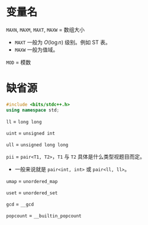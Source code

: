 # 变量名

`MAXN`, `MAXM`, `MAXT`, `MAXW` = 数组大小

- `MAXT` 一般为 $O(\log n)$ 级别。例如 ST 表。
- `MAXW` 一般为值域。

`MOD` = 模数

# 缺省源

```cpp
#include <bits/stdc++.h>
using namespace std;
```

`ll` = `long long`

`uint` = `unsigned int`

`ull` = `unsigned long long`

`pii` = `pair<T1, T2>`，`T1` 与 `T2` 具体是什么类型视题目而定。

- 一般来说就是 `pair<int, int>` 或 `pair<ll, ll>`。

`umap` = `unordered_map`

`uset` = `unordered_set`

`gcd` = `__gcd`

`popcount` = `__builtin_popcount`